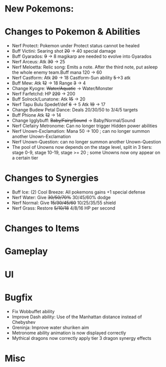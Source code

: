 # New Pokemons:

# Changes to Pokemon & Abilities

- Nerf Protect: Pokemon under Protect status cannot be healed
- Buff Victini: Searing shot ~~20~~ → 40 special damage
- Buff Gyarados: ~~9~~ → 8 magikarp are needed to evolve into Gyarados
- Nerf Arceus: Atk ~~30~~ -> 25
- Nerf Meloetta: Relic song: Emits a note. After the third note, put asleep the whole enemy team.Buff mana 120 -> 60
- Nerf Castform: Atk ~~20~~ -> 18 Castform-Sun ability ~~5~~->3 atk
- Buff Mew: Atk ~~12~~ -> 18 Range ~~3~~ -> 4
- Change Kyogre: ~~Water/Aquatic~~ -> Water/Monster
- Nerf Farfetchd: HP ~~220~~ -> 200
- Buff Solrock/Lunatone: Atk ~~15~~ -> 20
- Nerf Tapu Bulu Spedef/def ~~6~~ -> 5 Atk ~~19~~ -> 17
- Change Budew Petal Dance: Deals 20/30/50 to 3/4/5 targets
- Buff Phione Atk ~~12~~ -> 14
- Change Igglybuff: ~~Baby/Fairy/Sound~~ -> Baby/Normal/Sound
- Nerf Clefairy Metronome: Can no longer trigger Hidden power abilities
- Nerf Unown-Exclamation: Mana 50 → 100 ; can no longer summon another Unown-Exclamation
- Nerf Unown-Question: can no longer summon another Unown-Question
- The pool of Unowns now depends on the stage level, split in 3 tiers: stage 0-9, stage 10-19, stage >= 20 ; some Unowns now ony appear on a certain tier

# Changes to Synergies

- Buff Ice: (2) Cool Breeze: All pokemons gains +1 special defense
- Nerf Water: Give ~~30/50/70%~~ 30/45/60% dodge
- Nerf Normal: Give ~~15/30/45/60~~ 10/25/35/55 shield
- Nerf Grass: Restore ~~5/10/18~~ 4/8/16 HP per second

# Changes to Items

# Gameplay

# UI

# Bugfix

- Fix Wobbuffet ability
- Improve Dash ability: Use of the Manhattan distance instead of Chebyshev
- Greninja: Improve water shuriken aim
- Metronome ability animation is now displayed correctly
- Mythical dragons now correctly apply tier 3 dragon synergy effects

# Misc
